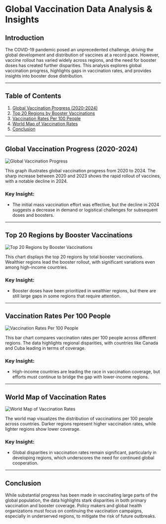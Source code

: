 # Global Vaccination Data Analysis & Insights

## Introduction

The COVID-19 pandemic posed an unprecedented challenge, driving the global development and distribution of vaccines at a record pace. However, vaccine rollout has varied widely across regions, and the need for booster doses has created further disparities. This analysis explores global vaccination progress, highlights gaps in vaccination rates, and provides insights into booster dose distribution.

---

## Table of Contents
1. [Global Vaccination Progress (2020-2024)](#global-vaccination-progress-2020-2024)
2. [Top 20 Regions by Booster Vaccinations](#top-20-regions-by-booster-vaccinations)
3. [Vaccination Rates Per 100 People](#vaccination-rates-per-100-people)
4. [World Map of Vaccination Rates](#world-map-of-vaccination-rates)
5. [Conclusion](#conclusion)

---

## Global Vaccination Progress (2020-2024)

![Global Vaccination Progress](./2020_2024_A_Trillion_Level_Overview.png)

This graph illustrates global vaccination progress from 2020 to 2024. The sharp increase between 2020 and 2023 shows the rapid rollout of vaccines, with a notable decline in 2024.

### Key Insight:
- The initial mass vaccination effort was effective, but the decline in 2024 suggests a decrease in demand or logistical challenges for subsequent doses and boosters.

---

## Top 20 Regions by Booster Vaccinations

![Top 20 Regions by Booster Vaccinations](./Top20RegionsByTotalBoosterVaccinations.png)

This chart displays the top 20 regions by total booster vaccinations. Wealthier regions lead the booster rollout, with significant variations even among high-income countries.

### Key Insight:
- Booster doses have been prioritized in wealthier regions, but there are still large gaps in some regions that require attention.

---

## Vaccination Rates Per 100 People

![Vaccination Rates Per 100 People](./Vaccination_Rates_Per_100_People_A_Regional_Comparison.png)

This bar chart compares vaccination rates per 100 people across different regions. The data highlights regional disparities, with countries like Canada and Cuba leading in terms of coverage.

### Key Insight:
- High-income countries are leading the race in vaccination coverage, but efforts must continue to bridge the gap with lower-income regions.

---

## World Map of Vaccination Rates

![World Map of Vaccination Rates](./World_Map_Of_COVID_19_Vaccinations_per100_People.png)

The world map visualizes the distribution of vaccinations per 100 people across countries. Darker regions represent higher vaccination rates, while lighter regions show lower coverage.

### Key Insight:
- Global disparities in vaccination rates remain significant, particularly in developing regions, which underscores the need for continued global cooperation.

---

## Conclusion

While substantial progress has been made in vaccinating large parts of the global population, the data highlights stark disparities in both primary vaccination and booster coverage. Policy makers and global health organizations must focus on continuing the vaccination campaigns, especially in underserved regions, to mitigate the risk of future outbreaks.

